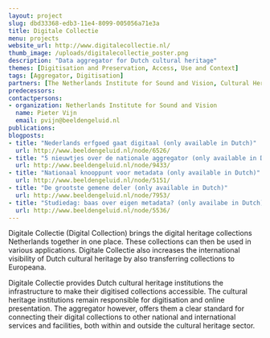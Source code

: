```yaml
---
layout: project
slug: dbd33368-edb3-11e4-8099-005056a71e3a
title: Digitale Collectie
menu: projects
website_url: http://www.digitalecollectie.nl/
thumb_image: /uploads/digitalecollectie_poster.png
description: "Data aggregator for Dutch cultural heritage"
themes: [Digitisation and Preservation, Access, Use and Context]
tags: [Aggregator, Digitisation]
partners: [The Netherlands Institute for Sound and Vision, Cultural Heritage Agency of the Netherlands, National Library of the Netherlands, National Archives of the Netherlands, Digital Heritage Netherlands]
predecessors: 
contactpersons: 
- organization: Netherlands Institute for Sound and Vision
  name: Pieter Vijn
  email: pvijn@beeldengeluid.nl
publications: 
blogposts: 
- title: "Nederlands erfgoed gaat digitaal (only available in Dutch)"
  url: http://www.beeldengeluid.nl/node/6526/
- title: "5 nieuwtjes over de nationale aggregator (only available in Dutch)"
  url: http://www.beeldengeluid.nl/node/9433/
- title: "Nationaal knooppunt voor metadata (only available in Dutch)"
  url: http://www.beeldengeluid.nl/node/5151/
- title: "De grootste gemene deler (only available in Dutch)"
  url: http://www.beeldengeluid.nl/node/7953/
- title: "Studiedag: baas over eigen metadata? (only availabe in Dutch)"
  url: http://www.beeldengeluid.nl/node/5536/
---
```


Digitale Collectie (Digital Collection) brings the digital heritage collections Netherlands together in one place. These collections can then be used in various applications. Digitale Collectie also increases the international visibility of Dutch cultural heritage by also transferring collections to Europeana.

Digitale Collectie provides Dutch cultural heritage institutions the infrastructure to make their digitised collections accessible. The cultural heritage institutions remain responsible for digitisation and online presentation. The aggregator however, offers them a clear standard for connecting their digital collections to other national and international services and facilities, both within and outside the cultural heritage sector.
